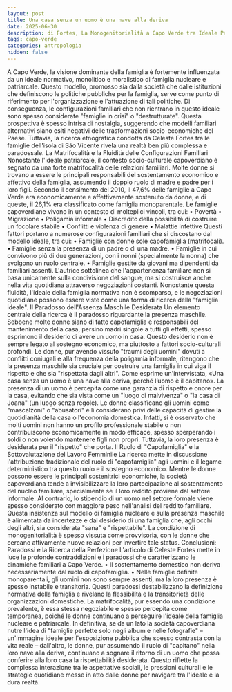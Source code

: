 ```yaml
---
layout: post
title: Una casa senza un uomo è una nave alla deriva
date: 2025-06-30 
description: di Fortes, La Monogenitorialità a Capo Verde tra Ideale Patriarcale e Realità Quotidiana, pubblicato nella rivista "LARES" (Anno LXXXIX n. 3, Settembre-Dicembre 2023)
tags: capo-verde
categories: antropologia
hidden: false
---
```


A Capo Verde, la visione dominante della famiglia è fortemente influenzata da un ideale normativo, monolitico e moralistico di famiglia nucleare e patriarcale. Questo modello, promosso sia dalla società che dalle istituzioni che definiscono le politiche pubbliche per la famiglia, serve come punto di riferimento per l'organizzazione e l'attuazione di tali politiche. Di conseguenza, le configurazioni familiari che non rientrano in questo ideale sono spesso considerate "famiglie in crisi" o "destrutturate". Questa prospettiva è spesso intrisa di nostalgia, suggerendo che modelli familiari alternativi siano esiti negativi delle trasformazioni socio-economiche del Paese.
Tuttavia, la ricerca etnografica condotta da Celeste Fortes tra le famiglie dell'isola di São Vicente rivela una realtà ben più complessa e paradossale.
La Matrifocalità e la Fluidità delle Configurazioni Familiari
Nonostante l'ideale patriarcale, il contesto socio-culturale capoverdiano è segnato da una forte matrifocalità delle relazioni familiari. Molte donne si trovano a essere le principali responsabili del sostentamento economico e affettivo della famiglia, assumendo il doppio ruolo di madre e padre per i loro figli. Secondo il censimento del 2010, il 47,6% delle famiglie a Capo Verde era economicamente e affettivamente sostenuto da donne, e di queste, il 26,1% era classificato come famiglia monoparentale.
Le famiglie capoverdiane vivono in un contesto di molteplici vincoli, tra cui:
•
Povertà
•
Migrazione
•
Poligamia informale
•
Discredito della possibilità di costruire un focolare stabile
•
Conflitti e violenza di genere
•
Malattie infettive
Questi fattori portano a numerose configurazioni familiari che si discostano dal modello ideale, tra cui:
•
Famiglie con donne sole capofamiglia (matrifocali).
•
Famiglie senza la presenza di un padre o di una madre.
•
Famiglie in cui convivono più di due generazioni, con i nonni (specialmente la nonna) che svolgono un ruolo centrale.
•
Famiglie gestite da giovani ma dipendenti da familiari assenti.
L'autrice sottolinea che l'appartenenza familiare non si basa unicamente sulla condivisione del sangue, ma si costruisce anche nella vita quotidiana attraverso negoziazioni costanti. Nonostante questa fluidità, l'ideale della famiglia normativa non è scomparso, e le negoziazioni quotidiane possono essere viste come una forma di ricerca della "famiglia ideale".
Il Paradosso dell'Assenza Maschile Desiderata
Un elemento centrale della ricerca è il paradosso riguardante la presenza maschile. Sebbene molte donne siano di fatto capofamiglia e responsabili del mantenimento della casa, persino madri singole a tutti gli effetti, spesso esprimono il desiderio di avere un uomo in casa. Questo desiderio non è sempre legato al sostegno economico, ma piuttosto a fattori socio-culturali profondi.
Le donne, pur avendo vissuto "traumi degli uomini" dovuti a conflitti coniugali e alla frequenza della poligamia informale, ritengono che la presenza maschile sia cruciale per costruire una famiglia in cui viga il rispetto e che sia "rispettata dagli altri". Come esprime un'intervistata, «Una casa senza un uomo è una nave alla deriva, perché l’uomo è il capitano». La presenza di un uomo è percepita come una garanzia di rispetto e onore per la casa, evitando che sia vista come un "luogo di malvivenza" o "la casa di Joana" (un luogo senza regole).
Le donne classificano gli uomini come "mascalzoni" o "abusatori" e li considerano privi delle capacità di gestire la quotidianità della casa o l'economia domestica. Infatti, si è osservato che molti uomini non hanno un profilo professionale stabile o non contribuiscono economicamente in modo efficace, spesso sperperando i soldi o non volendo mantenere figli non propri. Tuttavia, la loro presenza è desiderata per il "rispetto" che porta.
Il Ruolo di "Capofamiglia" e la Sottovalutazione del Lavoro Femminile
La ricerca mette in discussione l'attribuzione tradizionale del ruolo di "capofamiglia" agli uomini e il legame deterministico tra questo ruolo e il sostegno economico. Mentre le donne possono essere le principali sostenitrici economiche, la società capoverdiana tende a invisibilizzare la loro partecipazione al sostentamento del nucleo familiare, specialmente se il loro reddito proviene dal settore informale. Al contrario, lo stipendio di un uomo nel settore formale viene spesso considerato con maggiore peso nell'analisi del reddito familiare.
Questa insistenza sul modello di famiglia nucleare e sulla presenza maschile è alimentata da incertezze e dal desiderio di una famiglia che, agli occhi degli altri, sia considerata "sana" e "rispettabile". La condizione di monogenitorialità è spesso vissuta come provvisoria, con le donne che cercano attivamente nuove relazioni per invertire tale status.
Conclusioni: Paradossi e la Ricerca della Perfezione
L'articolo di Celeste Fortes mette in luce le profonde contraddizioni e i paradossi che caratterizzano le dinamiche familiari a Capo Verde.
•
Il sostentamento domestico non deriva necessariamente dal ruolo di capofamiglia.
•
Nelle famiglie definite monoparentali, gli uomini non sono sempre assenti, ma la loro presenza è spesso instabile e transitoria.
Questi paradossi destabilizzano la definizione normativa della famiglia e rivelano la flessibilità e la transitorietà delle organizzazioni domestiche. La matrifocalità, pur essendo una condizione prevalente, è essa stessa negoziabile e spesso percepita come temporanea, poiché le donne continuano a perseguire l'ideale della famiglia nucleare e patriarcale.
In definitiva, se da un lato la società capoverdiana nutre l'idea di "famiglie perfette solo negli album e nelle fotografie" – un'immagine ideale per l'esposizione pubblica che spesso contrasta con la vita reale – dall'altro, le donne, pur assumendo il ruolo di "capitano" nella loro nave alla deriva, continuano a sognare il ritorno di un uomo che possa conferire alla loro casa la rispettabilità desiderata. Questo riflette la complessa interazione tra le aspettative sociali, le pressioni culturali e le strategie quotidiane messe in atto dalle donne per navigare tra l'ideale e la dura realtà.
